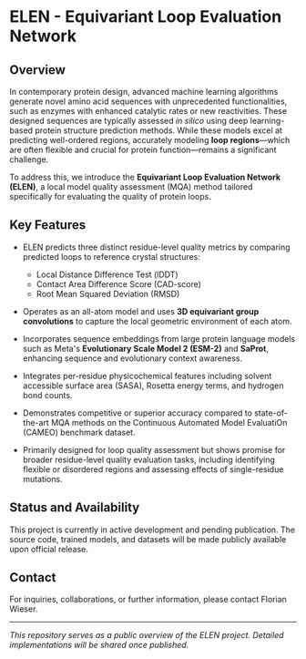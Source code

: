 # ELEN - Equivariant Loop Evaluation Network

## Overview

In contemporary protein design, advanced machine learning algorithms generate novel amino acid sequences with unprecedented functionalities, such as enzymes with enhanced catalytic rates or new reactivities. These designed sequences are typically assessed *in silico* using deep learning-based protein structure prediction methods. While these models excel at predicting well-ordered regions, accurately modeling **loop regions**—which are often flexible and crucial for protein function—remains a significant challenge.

To address this, we introduce the **Equivariant Loop Evaluation Network (ELEN)**, a local model quality assessment (MQA) method tailored specifically for evaluating the quality of protein loops.

## Key Features

- ELEN predicts three distinct residue-level quality metrics by comparing predicted loops to reference crystal structures:
  - Local Distance Difference Test (lDDT)  
  - Contact Area Difference Score (CAD-score)  
  - Root Mean Squared Deviation (RMSD)  

- Operates as an all-atom model and uses **3D equivariant group convolutions** to capture the local geometric environment of each atom.

- Incorporates sequence embeddings from large protein language models such as Meta's **Evolutionary Scale Model 2 (ESM-2)** and **SaProt**, enhancing sequence and evolutionary context awareness.

- Integrates per-residue physicochemical features including solvent accessible surface area (SASA), Rosetta energy terms, and hydrogen bond counts.

- Demonstrates competitive or superior accuracy compared to state-of-the-art MQA methods on the Continuous Automated Model EvaluatiOn (CAMEO) benchmark dataset.

- Primarily designed for loop quality assessment but shows promise for broader residue-level quality evaluation tasks, including identifying flexible or disordered regions and assessing effects of single-residue mutations.

## Status and Availability

This project is currently in active development and pending publication. The source code, trained models, and datasets will be made publicly available upon official release.

## Contact

For inquiries, collaborations, or further information, please contact Florian Wieser.

---

*This repository serves as a public overview of the ELEN project. Detailed implementations will be shared once published.*
